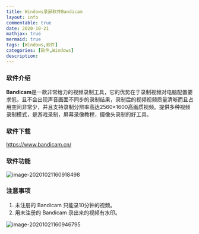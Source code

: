```yaml
---
title: Windows录屏软件Bandicam
layout: info
commentable: true
date: 2020-10-21
mathjax: true
mermaid: true
tags: [Windows,软件]
categories: [软件,Windows]
description: 
---
```


### 软件介绍

**Bandicam**是一款非常给力的视频录制工具，它的优势在于录制视频对电脑配置要求低，且不会出现声音画面不同步的录制结果，录制后的视频视频质量清晰而且占用空间非常少，并且支持录制分辨率高达2560×1600高画质视频。提供多种视频录制模式，是游戏录制，屏幕录像教程，摄像头录制的好工具。

<!--more-->

### 软件下载

https://www.bandicam.cn/

### 软件功能

![image-20201021160918498](/images/2020/10/image-20201021160918498.png)

### 注意事项

1. 未注册的 Bandicam 只能录10分钟的视频。
2. 用未注册的 Bandicam 录出来的视频有水印。

![image-20201021160946795](/images/2020/10/image-20201021160946795.png)
